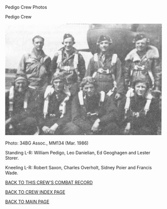 
Pedigo Crew Photos






 




Pedigo Crew  
  

![](Pedigo.jpg)  

Photo: 34BG Assoc., MM134 (Mar. 1986\)  

Standing L-R: William Pedigo, Leo Danielian, Ed Geoghagen and Lester Storer.  

Kneeling L-R: Robert Saxon, Charles Overholt, Sidney Poier and Francis Wade.  
  

[BACK TO THIS CREW'S COMBAT RECORD](../crews/Pedigo.md)  

[BACK TO CREW INDEX PAGE](../000crews.md)  

[BACK TO MAIN PAGE](../index.md)


